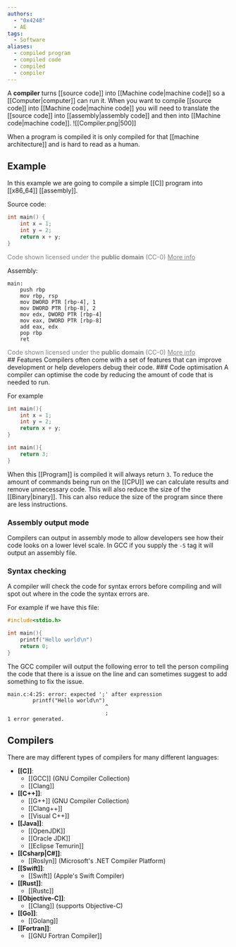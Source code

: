 ```yaml
---
authors:
  - "0x4248"
  - AE
tags:
  - Software
aliases:
  - compiled program
  - compiled code
  - compiled
  - compiler
---
```

A **compiler** turns [[source code]] into [[Machine code|machine code]] so a [[Computer|computer]] can run it. When you want to compile [[source code]] into [[Machine code|machine code]] you will need to translate the [[source code]] into [[assembly|assembly code]] and then into [[Machine code|machine code]].
![[Compiler.png|500]]

When a program is compiled it is only compiled for that [[machine architecture]] and is hard to read as a human.
## Example
In this example we are going to compile a simple [[C]] program into [[x86_64]] [[assembly]].

Source code:

```c
int main() {
	int x = 1;
	int y = 2;
	return x + y;
}
```
<div>
	<!-- TEMPLATE: CC-0 Code license -->
	<p style="color:gray;margin:0;">Code shown licensed under the <strong>public domain</strong> (CC-0) <a style="color:gray;" href="https://creativecommons.org/public-domain/cc0/">More info</a></p>
</div>

Assembly:

```
main:
	push rbp
	mov rbp, rsp
	mov DWORD PTR [rbp-4], 1
	mov DWORD PTR [rbp-8], 2
	mov edx, DWORD PTR [rbp-4]
	mov eax, DWORD PTR [rbp-8]
	add eax, edx
	pop rbp
	ret
```
<div>
	<!-- TEMPLATE: CC-0 Code license -->
	<p style="color:gray;margin:0;">Code shown licensed under the <strong>public domain</strong> (CC-0) <a style="color:gray;" href="https://creativecommons.org/public-domain/cc0/">More info</a></p>
</div>
## Features
Compilers often come with a set of features that can improve development or help developers debug their code.
### Code optimisation
A compiler can optimise the code by reducing the amount of code that is needed to run.

For example

```c
int main(){
	int x = 1;
	int y = 2;
	return x + y;
}
```

```c
int main(){
	return 3;
}
```

When this [[Program]] is compiled it will always return `3`. To reduce the amount of commands being run on the [[CPU]] we can calculate results and remove unnecessary code. This will also reduce the size of the [[Binary|binary]]. This can also reduce the size of the program since there are less instructions. 

### Assembly output mode
Compilers can output in assembly mode to allow developers see how their code looks on a lower level scale. In GCC if you supply the `-S` tag it will output an assembly file.

### Syntax checking
A compiler will check the code for syntax errors before compiling and will spot out where in the code the syntax errors are.

For example if we have this file:
```c
#include<stdio.h>

int main(){
	printf("Hello world\n")
	return 0;
}
```

The GCC compiler will output the following error to tell the person compiling the code that there is a issue on the line and can sometimes suggest to add something to fix the issue.

```
main.c:4:25: error: expected ';' after expression
        printf("Hello world\n")
                               ^
                               ;
1 error generated.
```
## Compilers
There are may different types of compilers for many different languages:
- **[[C]]**:
	- [[GCC]] (GNU Compiler Collection)
	- [[Clang]]
- **[[C++]]**:
	- [[G++]] (GNU Compiler Collection)
	- [[Clang++]]
	- [[Visual C++]]
- **[[Java]]**:
	-  [[OpenJDK]]
	- [[Oracle JDK]]
	- [[Eclipse Temurin]]
- **[[Csharp|C#]]**:
	- [[Roslyn]] (Microsoft's .NET Compiler Platform)
- **[[Swift]]**:
	- [[Swift]] (Apple's Swift Compiler)
- **[[Rust]]**:
	- [[Rustc]]
- **[[Objective-C]]**:
	- [[Clang]] (supports Objective-C)
- **[[Go]]**:
	- [[Golang]]
- **[[Fortran]]**:
	- [[GNU Fortran Compiler]]